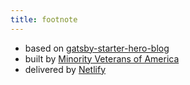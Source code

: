 ```yaml
---
title: footnote
---
```


* based on [gatsby-starter-hero-blog](https://github.com/greglobinski/gatsby-starter-hero-blog)
* built by [Minority Veterans of America](http://www.minorityvets.com)
* delivered by [Netlify](https://www.netlify.com/)
